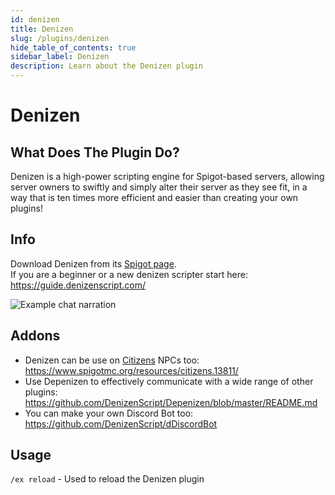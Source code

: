 ```yaml
---
id: denizen
title: Denizen
slug: /plugins/denizen
hide_table_of_contents: true
sidebar_label: Denizen
description: Learn about the Denizen plugin
---
```


# Denizen

## What Does The Plugin Do?

Denizen is a high-power scripting engine for Spigot-based servers, allowing server owners to swiftly and simply alter their
server as they see fit, in a way that is ten times more efficient and easier than creating your own plugins!

## Info

Download Denizen from its [Spigot page](https://www.spigotmc.org/resources/denizen.21039/).  
If you are a beginner or a new denizen scripter start here: https://guide.denizenscript.com/

![Example chat narration](/plugins_and_modifications/plugins/denizen/example.png)

## Addons

- Denizen can be use on [Citizens](./citizens2) NPCs too: https://www.spigotmc.org/resources/citizens.13811/  
- Use Depenizen to effectively communicate with a wide range of other plugins: https://github.com/DenizenScript/Depenizen/blob/master/README.md  
- You can make your own Discord Bot too: https://github.com/DenizenScript/dDiscordBot  

## Usage

`/ex reload` - Used to reload the Denizen plugin
